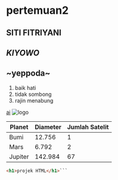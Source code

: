 # pertemuan2

## **SITI FITRIYANI**
## *KIYOWO*
## ~yeppoda~

1. baik hati
2. tidak sombong
3. rajin menabung

[ai](https://claude.ai/onboarding?returnTo=%2F%3F)
![logo](https://id.pinterest.com/pin/408701734948465700/)

| Planet | Diameter | Jumlah Satelit |
| ------- | -------- | -------------- |
| Bumi | 12.756 | 1 |
| Mars | 6.792 | 2 |
| Jupiter | 142.984 | 67 |

```html
<h1>projek HTML</h1>```